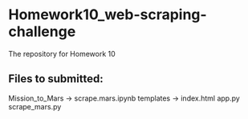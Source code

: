 # Homework10_web-scraping-challenge
The repository for Homework 10

Files to submitted:
-----------------------------
Mission_to_Mars -> scrape.mars.ipynb
templates -> index.html
app.py
scrape_mars.py

